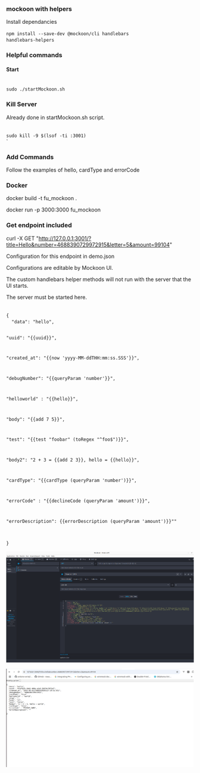 ### mockoon with helpers
Install dependancies

<code>npm install --save-dev @mockoon/cli handlebars handlebars-helpers</code>

### Helpful commands

#### Start

<code>
sudo ./startMockoon.sh
</code>

### Kill Server

Already done in startMockoon.sh script.

<code>
sudo kill -9 $(lsof -ti :3001)
</code>`

### Add Commands
Follow the examples of hello, cardType and errorCode

### Docker

docker build -t fu_mockoon .

docker run -p 3000:3000 fu_mockoon


### Get endpoint included

curl -X GET "http://127.0.0.1:3001/?title=Hello&number=4688390729972915&letter=5&amount=99104"

Configuration for this endpoint in demo.json

Configurations are editable by Mockoon UI.

The custom handlebars helper methods will not run with the server that the UI starts.

The server must be started here.

<code>
{
  "data": "hello",

  "uuid": "{{uuid}}",

  "created_at": "{{now 'yyyy-MM-ddTHH:mm:ss.SSS'}}",

  "debugNumber": "{{queryParam 'number'}}",

  "helloworld" : "{{hello}}",

  "body": "{{add 7 5}}",

  "test": "{{test "foobar" (toRegex "^foo$")}}",

  "body2": "2 + 3 = {{add 2 3}}, hello = {{hello}}",

  "cardType": "{{cardType (queryParam 'number')}}",

  "errorCode" : "{{declineCode (queryParam 'amount')}}",

  "errorDescription": {{errorDescription (queryParam 'amount')}}""


}
</code>

![Screenshot from 2025-06-01 17-20-42.png](Screenshot%20from%202025-06-01%2017-20-42.png)


![Screenshot from 2025-06-01 17-22-11.png](Screenshot%20from%202025-06-01%2017-22-11.png)
